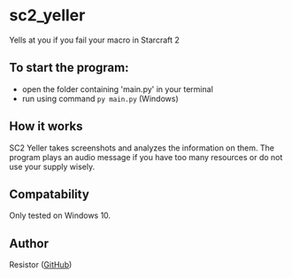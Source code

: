 # sc2_yeller
Yells at you if you fail your macro in Starcraft 2

## To start the program:
- open the folder containing 'main.py' in your terminal
- run using command `py main.py` (Windows)

## How it works
SC2 Yeller takes screenshots and analyzes the information on them. The program plays an audio message if you have too many resources or do not use your supply wisely.

## Compatability
Only tested on Windows 10.

## Author
Resistor ([GitHub](https://github.com/Resistor-git/))
